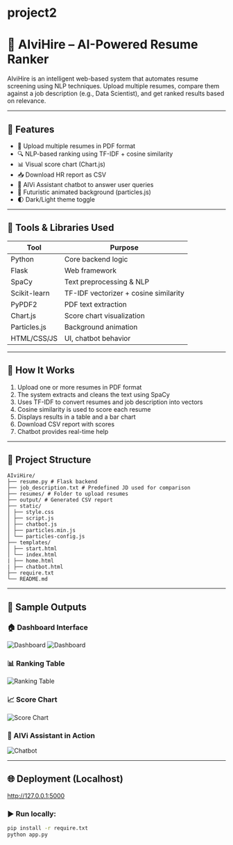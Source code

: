 # project2
# 🤖 AIviHire – AI-Powered Resume Ranker

AIviHire is an intelligent web-based system that automates resume screening using NLP techniques. Upload multiple resumes, compare them against a job description (e.g., Data Scientist), and get ranked results based on relevance.

---

## 📌 Features

- 📄 Upload multiple resumes in PDF format
- 🔍 NLP-based ranking using TF-IDF + cosine similarity
- 📊 Visual score chart (Chart.js)
- 📥 Download HR report as CSV
- 💬 AIVi Assistant chatbot to answer user queries
- 🌌 Futuristic animated background (particles.js)
- 🌓 Dark/Light theme toggle

---

## 🧰 Tools & Libraries Used

| Tool             | Purpose                                 |
|------------------|------------------------------------------|
| Python           | Core backend logic                       |
| Flask            | Web framework                            |
| SpaCy            | Text preprocessing & NLP                 |
| Scikit-learn     | TF-IDF vectorizer + cosine similarity    |
| PyPDF2           | PDF text extraction                      |
| Chart.js         | Score chart visualization                |
| Particles.js     | Background animation                     |
| HTML/CSS/JS      | UI, chatbot behavior                     |

---

## 🚀 How It Works

1. Upload one or more resumes in PDF format
2. The system extracts and cleans the text using SpaCy
3. Uses TF-IDF to convert resumes and job description into vectors
4. Cosine similarity is used to score each resume
5. Displays results in a table and a bar chart
6. Download CSV report with scores
7. Chatbot provides real-time help

---

## 📁 Project Structure
```
AIviHire/
├── resume.py # Flask backend
├── job_description.txt # Predefined JD used for comparison
├── resumes/ # Folder to upload resumes
├── output/ # Generated CSV report
├── static/
│ ├── style.css
│ ├── script.js
│ ├── chatbot.js
│ ├── particles.min.js
│ └── particles-config.js
├── templates/
│ ├── start.html
│ └── index.html
| ├── home.html
| ├── chatbot.html
├── require.txt
└── README.md

```
---
## 📸 Sample Outputs

### 🏠 Dashboard Interface
![Dashboard](screenshots/home_page.png)
![Dashboard](screenshots/UI.png)

### 📊 Ranking Table
![Ranking Table](screenshots/ranking_result.png)

### 📈 Score Chart
![Score Chart](screenshots/score_chart.png)

### 💬 AIVi Assistant in Action
![Chatbot](screenshots/chatbot.png)

---

## 🌐 Deployment (Localhost)
http://127.0.0.1:5000

### ▶️ Run locally:
```bash
pip install -r require.txt
python app.py
